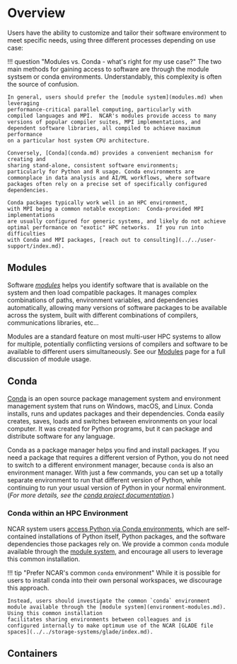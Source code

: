 # Overview

Users have the ability to customize and tailor their software environment to meet specific needs, using three different processes depending on use case:

!!! question "Modules vs. Conda - what's right for my use case?"
    The two main methods for gaining access to software are through the module systsem or conda environments. Understandably, this complexity is often the source of confusion.

    In general, users should prefer the [module system](modules.md) when leveraging
    performance-critical parallel computing, particularly with
    compiled languages and MPI.  NCAR's modules provide access to many
    versions of popular compiler suites, MPI implementations, and
    dependent software libraries, all compiled to achieve maximum performance
    on a particular host system CPU architecture.

    Conversely, [Conda](conda.md) provides a convenient mechanism for creating and
    sharing stand-alone, consistent software environments;
    particularly for Python and R usage. Conda environments are
    commonplace in data analysis and AI/ML workflows, where software
    packages often rely on a precise set of specifically configured
    dependencies.

    Conda packages typically work well in an HPC environment,
    with MPI being a common notable exception:  Conda-provided MPI implementations
    are usually configured for generic systems, and likely do not achieve
    optimal performance on "exotic" HPC networks.  If you run into difficulties
    with Conda and MPI packages, [reach out to consulting](../../user-support/index.md).


## Modules
Software [*modules*](./modules.md)  helps you identify software that is available on
the system and then load compatible packages. It manages complex
combinations of paths, environment variables, and dependencies automatically,
allowing many versions of software packages to be available across the
system, built with different combinations of compilers, communications libraries, etc...

Modules are a standard feature on most multi-user HPC systems to allow for
multiple, potentially conflicting versions of compilers and software to be available
to different users simultaneously.  See our
[Modules](modules.md) page for a full discussion of module usage.

## Conda
[Conda](./conda.md) is an open source package management
system and environment management system that runs on Windows, macOS,
and Linux. Conda installs, runs and updates packages and their
dependencies. Conda easily creates, saves, loads and switches between
environments on your local computer. It was created for Python
programs, but it can package and distribute software for any language.

Conda as a package manager helps you find and install packages. If you
need a package that requires a different version of Python, you do not
need to switch to a different environment manager, because `conda` is
also an environment manager. With just a few commands, you can set up
a totally separate environment to run that different version of
Python, while continuing to run your usual version of Python in your
normal environment.
(*For more details, see the [conda project documentation](https://docs.conda.io).*)

### Conda within an HPC Environment
NCAR system users [access Python via Conda environments](./conda.md), which
are self-contained installations of Python itself, Python packages,
and the software dependencies those packages rely on. We provide a
common `conda` module available through the [module system](environment-modules.md), and encourage all users to leverage
this common installation.

!!! tip "Prefer NCAR's common `conda` environment"
    While it is possible for users to install conda into their own
    personal workspaces, we discourage this approach.

    Instead, users should investigate the common `conda` environment
    module available through the [module system](environment-modules.md).  Using this common installation
    facilitates sharing environments between colleagues and is
    configured internally to make optimum use of the NCAR [GLADE file spaces](../../storage-systems/glade/index.md).

## Containers
